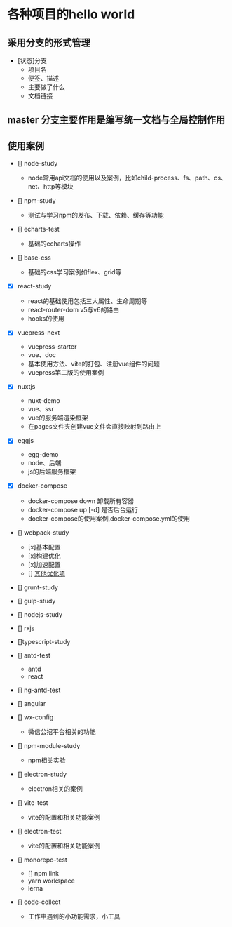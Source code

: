 # 各种项目的hello world

## 采用分支的形式管理

- [状态]分支
  - 项目名
  - 便签、描述
  - 主要做了什么
  - 文档链接

## master 分支主要作用是编写统一文档与全局控制作用

## 使用案例

- [] node-study
  - node常用api文档的使用以及案例，比如child-process、fs、path、os、net、http等模块

- [] npm-study
  - 测试与学习npm的发布、下载、依赖、缓存等功能

- [] echarts-test
  - 基础的echarts操作

- [] base-css
  - 基础的css学习案例如flex、grid等

- [x] react-study
  - react的基础使用包括三大属性、生命周期等
  - react-router-dom v5与v6的路由
  - hooks的使用

- [x] vuepress-next
  - vuepress-starter
  - vue、doc
  - 基本使用方法、vite的打包、注册vue组件的问题
  - vuepress第二版的使用案例

- [x] nuxtjs
  - nuxt-demo
  - vue、ssr
  - vue的服务端渲染框架
  - 在pages文件夹创建vue文件会直接映射到路由上

- [x] eggjs
  - egg-demo
  - node、后端
  - js的后端服务框架
  
- [x] docker-compose
  <!-- - docker-compose build ： 暂时理解为 会触发compose 中的build命令 ， 构建镜像-->
  - docker-compose down 卸载所有容器
  - docker-compose up [-d] 是否后台运行
  - docker-compose的使用案例,docker-compose.yml的使用

- [] webpack-study
  - [x]基本配置
  - [x]构建优化
  - [x]加速配置
  - [] [其他优化项](https://mubu.com/app/edit/recent/2GNsXmnlXXk)

- [] grunt-study

- [] gulp-study

- [] nodejs-study

- [] rxjs
- []typescript-study

- [] antd-test
  - antd
  - react

- [] ng-antd-test
- [] angular

- [] wx-config
  - 微信公招平台相关的功能

- [] npm-module-study
  - npm相关实验

- [] electron-study
  - electron相关的案例

- [] vite-test
  - vite的配置和相关功能案例

- [] electron-test
  - vite的配置和相关功能案例

- [] monorepo-test
  - [] npm link
  - yarn workspace
  - lerna

- [] code-collect
  - 工作中遇到的小功能需求，小工具
